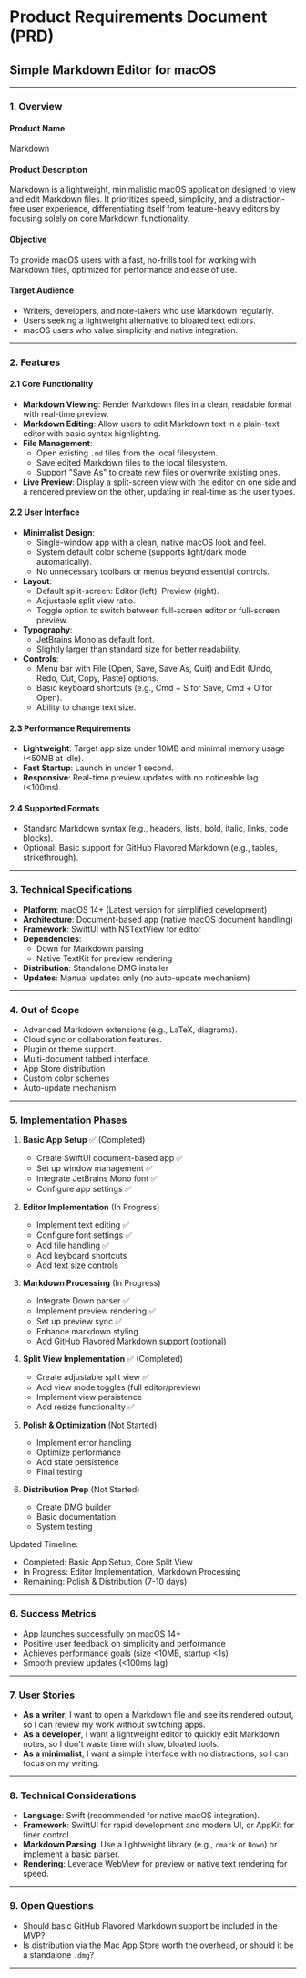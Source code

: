 # Product Requirements Document (PRD)  
## Simple Markdown Editor for macOS  

---

### 1. Overview  
#### Product Name  
Markdown  

#### Product Description  
Markdown is a lightweight, minimalistic macOS application designed to view and edit Markdown files. It prioritizes speed, simplicity, and a distraction-free user experience, differentiating itself from feature-heavy editors by focusing solely on core Markdown functionality.  

#### Objective  
To provide macOS users with a fast, no-frills tool for working with Markdown files, optimized for performance and ease of use.  

#### Target Audience  
- Writers, developers, and note-takers who use Markdown regularly.  
- Users seeking a lightweight alternative to bloated text editors.  
- macOS users who value simplicity and native integration.  

---

### 2. Features  

#### 2.1 Core Functionality  
- **Markdown Viewing**: Render Markdown files in a clean, readable format with real-time preview.  
- **Markdown Editing**: Allow users to edit Markdown text in a plain-text editor with basic syntax highlighting.  
- **File Management**:  
  - Open existing `.md` files from the local filesystem.  
  - Save edited Markdown files to the local filesystem.  
  - Support "Save As" to create new files or overwrite existing ones.  
- **Live Preview**: Display a split-screen view with the editor on one side and a rendered preview on the other, updating in real-time as the user types.  

#### 2.2 User Interface  
- **Minimalist Design**:  
  - Single-window app with a clean, native macOS look and feel.  
  - System default color scheme (supports light/dark mode automatically).  
  - No unnecessary toolbars or menus beyond essential controls.  
- **Layout**:  
  - Default split-screen: Editor (left), Preview (right).  
  - Adjustable split view ratio.  
  - Toggle option to switch between full-screen editor or full-screen preview.  
- **Typography**:
  - JetBrains Mono as default font.  
  - Slightly larger than standard size for better readability.  
- **Controls**:  
  - Menu bar with File (Open, Save, Save As, Quit) and Edit (Undo, Redo, Cut, Copy, Paste) options.  
  - Basic keyboard shortcuts (e.g., Cmd + S for Save, Cmd + O for Open).  
  - Ability to change text size.

#### 2.3 Performance Requirements  
- **Lightweight**: Target app size under 10MB and minimal memory usage (<50MB at idle).  
- **Fast Startup**: Launch in under 1 second.  
- **Responsive**: Real-time preview updates with no noticeable lag (<100ms).  

#### 2.4 Supported Formats  
- Standard Markdown syntax (e.g., headers, lists, bold, italic, links, code blocks).  
- Optional: Basic support for GitHub Flavored Markdown (e.g., tables, strikethrough).  

---

### 3. Technical Specifications
- **Platform**: macOS 14+ (Latest version for simplified development)
- **Architecture**: Document-based app (native macOS document handling)
- **Framework**: SwiftUI with NSTextView for editor
- **Dependencies**: 
  - Down for Markdown parsing
  - Native TextKit for preview rendering
- **Distribution**: Standalone DMG installer
- **Updates**: Manual updates only (no auto-update mechanism)

---

### 4. Out of Scope  
- Advanced Markdown extensions (e.g., LaTeX, diagrams).  
- Cloud sync or collaboration features.  
- Plugin or theme support.  
- Multi-document tabbed interface.  
- App Store distribution
- Custom color schemes
- Auto-update mechanism

---

### 5. Implementation Phases

1. **Basic App Setup** ✅ (Completed)
   - Create SwiftUI document-based app ✅
   - Set up window management ✅
   - Integrate JetBrains Mono font ✅
   - Configure app settings ✅

2. **Editor Implementation** (In Progress)
   - Implement text editing ✅
   - Configure font settings ✅
   - Add file handling ✅
   - Add keyboard shortcuts
   - Add text size controls

3. **Markdown Processing** (In Progress)
   - Integrate Down parser ✅
   - Implement preview rendering ✅
   - Set up preview sync ✅
   - Enhance markdown styling
   - Add GitHub Flavored Markdown support (optional)

4. **Split View Implementation** ✅ (Completed)
   - Create adjustable split view ✅
   - Add view mode toggles (full editor/preview)
   - Implement view persistence
   - Add resize functionality ✅

5. **Polish & Optimization** (Not Started)
   - Implement error handling
   - Optimize performance
   - Add state persistence
   - Final testing

6. **Distribution Prep** (Not Started)
   - Create DMG builder
   - Basic documentation
   - System testing

Updated Timeline: 
- Completed: Basic App Setup, Core Split View
- In Progress: Editor Implementation, Markdown Processing
- Remaining: Polish & Distribution (7-10 days)

---

### 6. Success Metrics  
- App launches successfully on macOS 14+
- Positive user feedback on simplicity and performance
- Achieves performance goals (size <10MB, startup <1s)
- Smooth preview updates (<100ms lag)

---

### 7. User Stories  
- **As a writer**, I want to open a Markdown file and see its rendered output, so I can review my work without switching apps.  
- **As a developer**, I want a lightweight editor to quickly edit Markdown notes, so I don't waste time with slow, bloated tools.  
- **As a minimalist**, I want a simple interface with no distractions, so I can focus on my writing.  

---

### 8. Technical Considerations  
- **Language**: Swift (recommended for native macOS integration).  
- **Framework**: SwiftUI for rapid development and modern UI, or AppKit for finer control.  
- **Markdown Parsing**: Use a lightweight library (e.g., `cmark` or `Down`) or implement a basic parser.  
- **Rendering**: Leverage WebView for preview or native text rendering for speed.  

---

### 9. Open Questions  
- Should basic GitHub Flavored Markdown support be included in the MVP?  
- Is distribution via the Mac App Store worth the overhead, or should it be a standalone `.dmg`?  

---